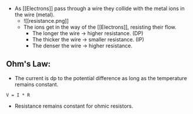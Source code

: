 - As [[Electrons]] pass through a wire they collide with the metal ions in the wire (metal).
	- ![[resistance.png]]
	- The ions get in the way of the [[Electrons]], resisting their flow.
		- The longer the wire -> higher resistance. (DP)
		- The thicker the wire -> smaller resistance. (IP)
		- The denser the wire -> higher resistance.

## Ohm's Law:
- The current is dp to the potential difference as long as the temperature remains constant.
```ad-seealso
V = I * R
```
- Resistance remains constant for ohmic resistors.